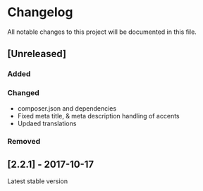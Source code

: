 # Changelog
All notable changes to this project will be documented in this file.  

## [Unreleased]  
### Added  

### Changed   
* composer.json and dependencies  
* Fixed meta title, & meta description handling of accents
* Updaed translations


### Removed  


## [2.2.1] - 2017-10-17
Latest stable version
